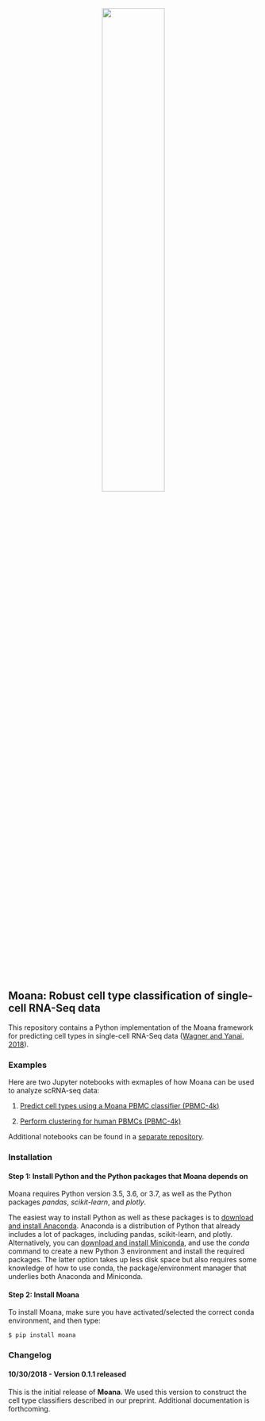 
<div style="text-align:center"><img style="width:50%; height: auto" src="https://github.com/yanailab/moana/raw/develop/moana.jpg"/></div>

## Moana: Robust cell type classification of single-cell RNA-Seq data

This repository contains a Python implementation of the Moana framework for predicting cell types in single-cell RNA-Seq data ([Wagner and Yanai, 2018](https://www.biorxiv.org/content/early/2018/10/30/456129)).

### Examples

Here are two Jupyter notebooks with exmaples of how Moana can be used to analyze scRNA-seq data:

1. [Predict cell types using a Moana PBMC classifier (PBMC-4k)](https://nbviewer.jupyter.org/github/flo-compbio/moana-tutorials/blob/master/02%20-%20Predict%20cell%20types%20using%20a%20Moana%20PBMC%20classifier%20%28PBMC-4k%29.ipynb)

2. [Perform clustering for human PBMCs (PBMC-4k)](https://nbviewer.jupyter.org/github/flo-compbio/moana-tutorials/blob/master/03%20-%20Perform%20clustering%20for%20human%20PBMCs%20%28PBMC-4k%29.ipynb)

Additional notebooks can be found in a [separate repository](https://github.com/flo-compbio/moana-tutorials).

### Installation

#### Step 1: Install Python and the Python packages that Moana depends on

Moana requires Python version 3.5, 3.6, or 3.7, as well as the Python packages *pandas*, *scikit-learn*, and *plotly*.

The easiest way to install Python as well as these packages is to [download and install Anaconda](https://www.anaconda.com/download). Anaconda is a distribution of Python that already includes a lot of packages, including pandas, scikit-learn, and plotly. Alternatively, you can [download and install Miniconda](https://conda.io/miniconda.html), and use the *conda* command to create a new Python 3 environment and install the required packages. The latter option takes up less disk space but also requires some knowledge of how to use conda, the package/environment manager that underlies both Anaconda and Miniconda.

#### Step 2: Install Moana

To install Moana, make sure you have activated/selected the correct conda environment, and then type:

```console
$ pip install moana
```

### Changelog

#### 10/30/2018 - Version 0.1.1 released

This is the initial release of **Moana**. We used this version to construct the cell type classifiers described in our preprint. Additional documentation is forthcoming.
